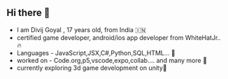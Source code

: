 ## Hi there 👋
- I am Divij Goyal , 17 years old, from India 🇮🇳
- certified game developer, android/ios app developer from WhiteHatJr.. 🔥
- Languages - JavaScript,JSX,C#,Python,SQL,HTML... 🤖 
- worked on - Code.org,p5,vscode,expo,collab.... and many more 🚀
- currently exploring 3d game development on unity🦾 

<!--
**DIVIJGOYAL7080/DIVIJGOYAL7080** is a ✨ _special_ ✨ repository because its `README.md` (this file) appears on your GitHub profile.

Here are some ideas to get you started:

- 🔭 I’m currently working on 
- 🌱 I’m currently learning ...
- 👯 I’m looking to collaborate on ...
- 🤔 I’m looking for help with ...
- 💬 Ask me about 
- 📫 How to reach me: through my social media handles 
- 😄 Pronouns: he/him

-->
